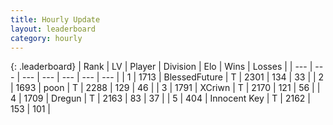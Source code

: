 ```yaml
---
title: Hourly Update
layout: leaderboard
category: hourly
---
```


{: .leaderboard}
| Rank | LV | Player | Division | Elo | Wins | Losses |
| --- | --- | --- | --- | --- | --- | --- |
| <span data-change="0">1</span> | 1713 | <span title="ID: 692745">BlessedFuture</span> | T | <span data-change="0">2301</span> | <span data-change="0">134</span> | <span data-change="0">33</span> |
| <span data-change="0">2</span> | 1693 | <span title="ID: 540690">poon</span> | T | <span data-change="0">2288</span> | <span data-change="0">129</span> | <span data-change="0">46</span> |
| <span data-change="0">3</span> | 1791 | <span title="ID: 448883">XCriwn</span> | T | <span data-change="0">2170</span> | <span data-change="0">121</span> | <span data-change="0">56</span> |
| <span data-change="0">4</span> | 1709 | <span title="ID: 337810">Dregun</span> | T | <span data-change="0">2163</span> | <span data-change="0">83</span> | <span data-change="0">37</span> |
| <span data-change="0">5</span> | 404 | <span title="ID: 773025">Innocent Key</span> | T | <span data-change="6">2162</span> | <span data-change="1">153</span> | <span data-change="0">101</span> |